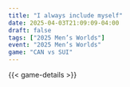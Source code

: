 ```yaml
---
title: "I always include myself"
date: 2025-04-03T21:09:09-04:00
draft: false
tags: ["2025 Men’s Worlds"]
event: "2025 Men’s Worlds"
game: "CAN vs SUI"
---
```

{{< game-details >}}
<!--more-->

